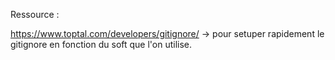 Ressource :

https://www.toptal.com/developers/gitignore/  -> pour setuper rapidement le gitignore en fonction du soft que l'on utilise.

